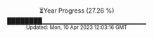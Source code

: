 <p align="center">
⏳Year Progress (27.26 %) <br>
████████▁▁▁▁▁▁▁▁▁▁▁▁▁▁▁▁▁▁▁▁▁▁ <br>
<sub>Updated: Mon, 10 Apr 2023 12:03:16 GMT</sub>
</p>

